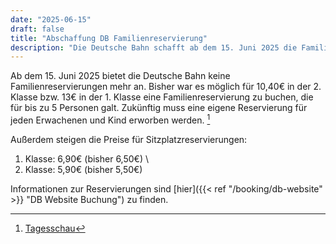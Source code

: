 ```yaml
---
date: "2025-06-15"
draft: false
title: "Abschaffung DB Familienreservierung"
description: "Die Deutsche Bahn schafft ab dem 15. Juni 2025 die Familienreservierung ab. Neue Preise und Einzelreservierungen für alle Reisenden gelten ab sofort."
---
```


Ab dem 15. Juni 2025 bietet die Deutsche Bahn keine Familienreservierungen mehr an. Bisher war es möglich für 10,40€ in der 2. Klasse bzw. 13€ in der 1. Klasse eine Familienreservierung zu buchen, die für bis zu 5 Personen galt. Zukünftig muss eine eigene Reservierung für jeden Erwachenen und Kind erworben werden. [^1]

Außerdem steigen die Preise für Sitzplatzreservierungen:

1. Klasse: 6,90€ (bisher 6,50€) \
2. Klasse: 5,90€ (bisher 5,50€)

Informationen zur Reservierungen sind [hier]({{< ref "/booking/db-website" >}} "DB Website Buchung") zu finden.

[^1]: [Tagesschau](https://www.tagesschau.de/wirtschaft/verbraucher/bahn-familienreservierung-kritik-100.html)
